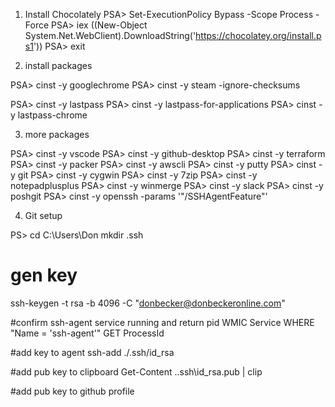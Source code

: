 1. Install Chocolately
PSA> Set-ExecutionPolicy Bypass -Scope Process -Force
PSA> iex ((New-Object System.Net.WebClient).DownloadString('https://chocolatey.org/install.ps1'))
PSA> exit

2. install packages

PSA> cinst -y googlechrome
PSA> cinst -y steam -ignore-checksums


PSA> cinst -y lastpass
PSA> cinst -y lastpass-for-applications
PSA> cinst -y lastpass-chrome


3. more packages

PSA> cinst -y vscode
PSA> cinst -y github-desktop
PSA> cinst -y terraform
PSA> cinst -y packer
PSA> cinst -y awscli
PSA> cinst -y putty
PSA> cinst -y git
PSA> cinst -y cygwin
PSA> cinst -y 7zip
PSA> cinst -y notepadplusplus
PSA> cinst -y winmerge
PSA> cinst -y slack
PSA> cinst -y poshgit
PSA> cinst -y openssh -params '"/SSHAgentFeature"'


4. Git setup

PS> 
cd C:\Users\Don
mkdir .ssh

# gen key
ssh-keygen -t rsa -b 4096 -C "donbecker@donbeckeronline.com"

#confirm ssh-agent service running and return pid
WMIC Service WHERE "Name = 'ssh-agent'" GET ProcessId

#add key to agent
ssh-add ./.ssh/id_rsa

#add pub key to clipboard
Get-Content .\.ssh\id_rsa.pub | clip

#add pub key to github profile
